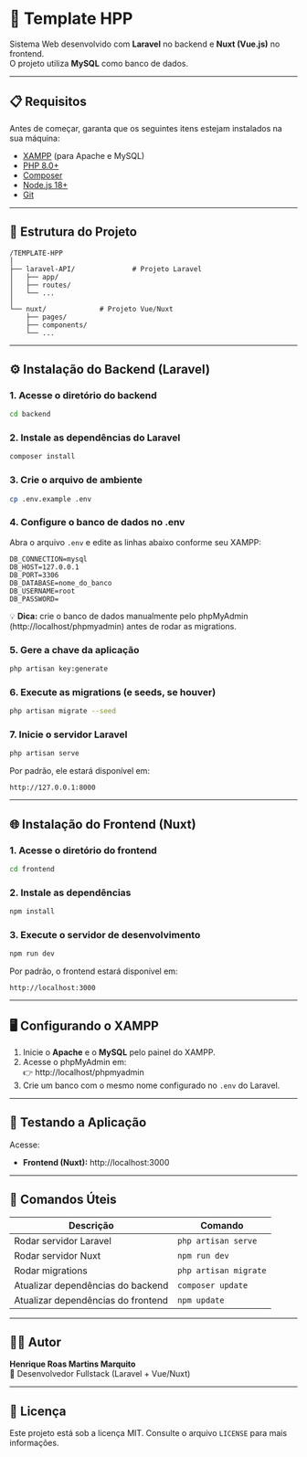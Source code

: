 # 🚀 Template HPP

Sistema Web desenvolvido com **Laravel** no backend e **Nuxt (Vue.js)** no frontend.  
O projeto utiliza **MySQL** como banco de dados.

---

## 📋 Requisitos

Antes de começar, garanta que os seguintes itens estejam instalados na sua máquina:

- [XAMPP](https://www.apachefriends.org/pt_br/index.html) (para Apache e MySQL)
- [PHP 8.0+](https://www.php.net/)
- [Composer](https://getcomposer.org/)
- [Node.js 18+](https://nodejs.org/)
- [Git](https://git-scm.com/)

---

## 🧩 Estrutura do Projeto

```
/TEMPLATE-HPP
│
├── laravel-API/              # Projeto Laravel
│   ├── app/
│   ├── routes/
│   └── ...
│
└── nuxt/             # Projeto Vue/Nuxt
    ├── pages/
    ├── components/
    └── ...
```

---

## ⚙️ Instalação do Backend (Laravel)

### 1. Acesse o diretório do backend

```bash
cd backend
```

### 2. Instale as dependências do Laravel

```bash
composer install
```

### 3. Crie o arquivo de ambiente

```bash
cp .env.example .env
```

### 4. Configure o banco de dados no .env

Abra o arquivo `.env` e edite as linhas abaixo conforme seu XAMPP:

```env
DB_CONNECTION=mysql
DB_HOST=127.0.0.1
DB_PORT=3306
DB_DATABASE=nome_do_banco
DB_USERNAME=root
DB_PASSWORD=
```

💡 **Dica:** crie o banco de dados manualmente pelo phpMyAdmin (http://localhost/phpmyadmin) antes de rodar as migrations.

### 5. Gere a chave da aplicação

```bash
php artisan key:generate
```

### 6. Execute as migrations (e seeds, se houver)

```bash
php artisan migrate --seed
```

### 7. Inicie o servidor Laravel

```bash
php artisan serve
```

Por padrão, ele estará disponível em:

```
http://127.0.0.1:8000
```

---

## 🌐 Instalação do Frontend (Nuxt)

### 1. Acesse o diretório do frontend

```bash
cd frontend
```

### 2. Instale as dependências

```bash
npm install
```


### 3. Execute o servidor de desenvolvimento

```bash
npm run dev
```


Por padrão, o frontend estará disponível em:

```
http://localhost:3000
```

---

## 🖥️ Configurando o XAMPP

1. Inicie o **Apache** e o **MySQL** pelo painel do XAMPP.
2. Acesse o phpMyAdmin em:  
   👉 http://localhost/phpmyadmin
3. Crie um banco com o mesmo nome configurado no `.env` do Laravel.

---


## 🧪 Testando a Aplicação

Acesse:

- **Frontend (Nuxt):** http://localhost:3000

---

## 🧰 Comandos Úteis

| Descrição | Comando |
|-----------|---------|
| Rodar servidor Laravel | `php artisan serve` |
| Rodar servidor Nuxt | `npm run dev` |
| Rodar migrations | `php artisan migrate` |
| Atualizar dependências do backend | `composer update` |
| Atualizar dependências do frontend | `npm update` |

---

## 🧑‍💻 Autor

**Henrique Roas Martins Marquito**  
💼 Desenvolvedor Fullstack (Laravel + Vue/Nuxt)

---

## 📝 Licença

Este projeto está sob a licença MIT. Consulte o arquivo `LICENSE` para mais informações.
